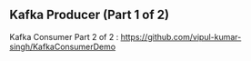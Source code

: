 ## Kafka Producer (Part 1 of 2)
 
Kafka Consumer Part 2 of 2 : https://github.com/vipul-kumar-singh/KafkaConsumerDemo